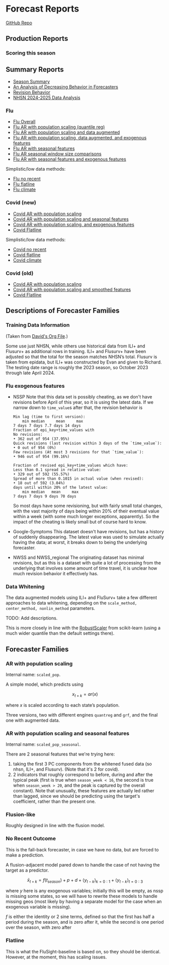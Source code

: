 # Forecast Reports

[GitHub Repo](https://github.com/cmu-delphi/explorationt-tooling/)

## Production Reports


### Scoring this season


## Summary Reports

- [Season Summary](season_summary.html)
- [An Analysis of Decreasing Behavior in Forecasters](decreasing_forecasters.html)
- [Revision Behavior](revision_summary_2025.html)
- [NHSN 2024-2025 Data Analysis](new_data.html)

### Flu

- [Flu Overall](flu-overall-notebook.html)
- [Flu AR with population scaling (quantile reg)](flu-notebook-scaled_pop_main.html)
- [Flu AR with population scaling and data augmented](flu-notebook-scaled_pop_data_augmented.html)
- [Flu AR with population scaling, data augmented, and exogenous features](flu-notebook-scaled_pop_exogenous.html)
- [Flu AR with seasonal features](flu-notebook-scaled_pop_season.html)
- [Flu AR seasonal window size comparisons](flu-notebook-season_window_sizes.html)
- [Flu AR with seasonal features and exogenous features](flu-notebook-scaled_pop_season_exogenous.html)

Simplistic/low data methods:

- [Flu no recent](flu-notebook-no_recent_quant.html)
- [Flu flatline](flu-notebook-flatline.html)
- [Flu climate](flu-notebook-climate_linear.html)

### Covid (new)

- [Covid AR with population scaling](covid-notebook-scaled_pop_main.html)
- [Covid AR with population scaling and seasonal features](covid-notebook-scaled_pop_season.html)
- [Covid AR with population scaling, and exogenous features](covid-notebook-scaled_pop_exogenous.html)
- [Covid Flatline](covid-notebook-flatline_forecaster.html)

Simplistic/low data methods:

- [Covid no recent](covid-notebook-no_recent_quant.html)
- [Covid flatline](covid-notebook-flatline.html)
- [Covid climate](covid-notebook-climate_linear.html)

### Covid (old)

- [Covid AR with population scaling](covid-notebook-1.html)
- [Covid AR with population scaling and smoothed features](covid-notebook-2.html)
- [Covid Flatline](covid-notebook-3.html)

## Descriptions of Forecaster Families

### Training Data Information

(Taken from [David's Org File](https://github.com/cmu-delphi/exploration-tooling/blob/5a6da8d0d0202da6d79a5ee8e702d4654364ce46/forecasters_description.org#flusion).)

Some use just NHSN, while others use historical data from ILI+ and Flusurv+ as
additional rows in training. ILI+ and Flusurv+ have been adjusted so that the
total for the season matches NHSN’s total. Flusurv is taken from epidata, but
ILI+ was constructed by Evan and given to Richard. The testing date range is
roughly the 2023 season, so October 2023 through late April 2024.

### Flu exogenous features

- NSSP
  Note that this data set is possibly cheating, as we don't have revisions before April of this year, so it is using the latest data.
  If we narrow down to `time_value`s after that, the revision behavior is

  ```
  Min lag (time to first version):
      min median     mean     max
  7 days 7 days 7.7 days 14 days
  Fraction of epi_key+time_values with
  No revisions:
  • 362 out of 954 (37.95%)
  Quick revisions (last revision within 3 days of the `time_value`):
  • 0 out of 954 (0%)
  Few revisions (At most 3 revisions for that `time_value`):
  • 946 out of 954 (99.16%)

  Fraction of revised epi_key+time_values which have:
  Less than 0.1 spread in relative value:
  • 329 out of 592 (55.57%)
  Spread of more than 0.1015 in actual value (when revised):
  • 18 out of 592 (3.04%)
  days until within 20% of the latest value:
      min median   mean     max
  7 days 7 days 9 days 70 days
  ```

  So most days have some revisioning, but with fairly small total changes, with the vast majority of days being within 20% of their eventual value within a week (with some much longer exceptions, apparently).
  So the impact of the cheating is likely small but of course hard to know.

- Google-Symptoms
  This dataset doesn't have revisions, but has a history of suddenly disappearing.
  The latest value was used to simulate actually having the data; at worst, it breaks down to being the underlying forecaster.
- NWSS and NWSS_regional
  The originating dataset has minimal revisions, but as this is a dataset with quite a lot of processing from the underlying that involves some amount of time travel, it is unclear how much revision behavior it effectively has.

### Data Whitening

The data augmented models using ILI+ and FluSurv+ take a few different approaches to data whitening, depending on the `scale_method, center_method, nonlin_method` parameters.

TODO: Add descriptions.

This is more closely in line with the [RobustScaler](https://scikit-learn.org/stable/modules/generated/sklearn.preprocessing.RobustScaler.html#sklearn.preprocessing.RobustScaler) from scikit-learn (using a much wider quantile than the default settings there).

## Forecaster Families

### AR with population scaling

Internal name: `scaled_pop`.

A simple model, which predicts using

$$x_{t+k} = ar(x)$$

where $x$ is scaled according to each state’s population.

Three versions, two with different engines `quantreg` and `grf`, and the final one with augmented data.

### AR with population scaling and seasonal features

Internal name: `scaled_pop_seasonal`.

There are 2 seasonal features that we're trying here:

1. taking the first 3 PC components from the whitened fused data (so nhsn, ILI+, and Flusurv). (Note that it's 2 for covid).
2. 2 indicators that roughly correspond to before, during and after the typical peak (first is true when `season_week < 16`, the second is true when `season_week > 20`, and the peak is captured by the overall constant).
   Note that unusually, these features are actually led rather than lagged, since we should be predicting using the target's coefficient, rather than the present one.

### Flusion-like

Roughly designed in line with the flusion model.

### No Recent Outcome

This is the fall-back forecaster, in case we have no data, but are forced to make a prediction.

A flusion-adjacent model pared down to handle the case of not having the target as a predictor.

$$\bar{x}_{t+k} = f(t_{season}) + p + d + \big\langle y_{t-k}\big\rangle_{k=0:1} + \big\langle y_{t-k}\big\rangle_{t=0:3}$$

where $y$ here is any exogenous variables; initially this will be empty, as nssp is missing some states, so we will have to rewrite these models to handle missing geos (most likely by having a separate model for the case when an exogenous variable is missing).

$f$ is either the identity or 2 sine terms, defined so that the first has half a period during the season, and is zero after it, while the second is one period over the season, with zero after

### Flatline

This is what the FluSight-baseline is based on, so they should be identical. However, at the moment, this has scaling issues.
